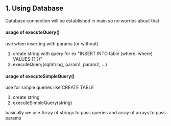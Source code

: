 ## 1. Using Database

Database connection will be established in main so no worries about that

#### usage of executeQuery()

use when inserting with params (or without)

1. create string with query for ex "INSERT INTO table (where, where) VALUES (?,?)"
2. executeQuery(sqlString, param1, param2, ...)

#### usage of executeSimpleQuery()

use for simple queries like CREATE TABLE

1. create string
2. executeSimpleQuery(string)

basically we use Array of strings to pass queries and array of arrays to pass params